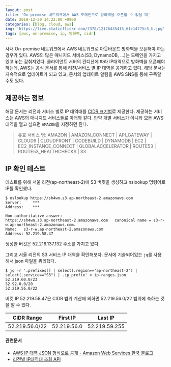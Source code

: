 ```yaml
---
layout: post
title: 'On-premise 네트워크에서 AWS 도메인으로 방화벽을 오픈할 수 없을 때'
date: 2019-12-20 14:22:00 +0900
categories: [blog, cloud, aws]
img: 'https://live.staticflickr.com/7378/12176435415_61c14775c5_b.jpg'
tags: [aws, on-premise, ip, 방화벽, cidr]
---
```


사내 On-premise 네트워크에서 AWS 네트워크로 아웃바운드 방화벽을 오픈해야 하는 경우가 있다. 
AWS의 많은 매니지드 서비스(S3, DynamoDB, ...)는 도메인을 가지고 있고 ip는 감춰져있다.
클라이언트 서버의 컨디션에 따라 IP대역으로 방화벽을 오픈해야 하는데, AWS는 [공식 문서를 통해 리전/서비스 별 IP 대역](https://ip-ranges.amazonaws.com/ip-ranges.json)을 공개하고 있다.
해당 문서는 지속적으로 업데이트가 되고 있고, 문서의 업데이트 알림을 AWS SNS를 통해 구독할 수도 있다.

## 제공하는 정보

해당 문서는 리전과 서비스 별로 IP 대역대를 [CIDR 표기법](https://ko.wikipedia.org/wiki/%EC%82%AC%EC%9D%B4%EB%8D%94_(%EB%84%A4%ED%8A%B8%EC%9B%8C%ED%82%B9))로 제공한다.
제공하는 서비스는 AWS의 매니지드 서비스들로 아래와 같다. 만약 개별 서비스가 아니라 모든 AWS 대역을 열고 싶으면 `AMAZON`을 지정하면 된다.

> 유효 서비스 명: AMAZON | AMAZON_CONNECT | API_GATEWAY | CLOUD9 | CLOUDFRONT | CODEBUILD | DYNAMODB | EC2 | EC2_INSTANCE_CONNECT | GLOBALACCELERATOR | ROUTE53 | ROUTE53_HEALTHCHECKS | S3

## IP 확인 테스트

테스트를 위해 서울 리전(ap-northeast-2)에 S3 버킷을 생성하고 nslookup 명령어로 IP를 확인했다.

```console
$ nslookup https://sh4wn.s3.ap-northeast-2.amazonaws.com
Server:		***
Address:	***

Non-authoritative answer:
https://sh4wn.s3.ap-northeast-2.amazonaws.com	canonical name = s3-r-w.ap-northeast-2.amazonaws.com.
Name:	s3-r-w.ap-northeast-2.amazonaws.com
Address: 52.219.58.47
```

생성한 버킷은 52.216.137.132 주소를 가지고 있다.

그리고 서울 리전의 S3 서비스 IP 대역을 확인해보자. 문서에 기술되어있는 `jq`를 사용해서 json 파일을 쿼리했다.

```console
$ jq -r '.prefixes[] | select(.region=="ap-northeast-2") | select(.service=="S3") | .ip_prefix' < ip-ranges.json
52.219.60.0/23
52.92.0.0/20
52.219.56.0/22
```

버킷 IP 52.219.58.47은 CIDR 범위 계산에 의하면 52.219.56.0/22 범위에 속하는 것을 알 수 있다.

|CIDR Range|First IP|Last IP|
|---|---|---|
|52.219.56.0/22|52.219.56.0|52.219.59.255|

#### 관련문서

* [AWS IP 대역 JSON 형식으로 공개 - Amazon Web Services 한국 블로그](https://aws.amazon.com/ko/blogs/korea/aws-ip-ranges-json/)
* [리전별 IP대역대 조회 API](https://ip-ranges.amazonaws.com/ip-ranges.json)